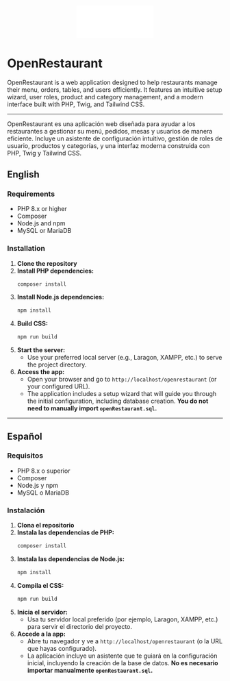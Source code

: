 <p align="center">
  <img src="assets/or/logo.svg" alt="Open Restaurant Logo" width="180" />
</p>

# OpenRestaurant

OpenRestaurant is a web application designed to help restaurants manage their menu, orders, tables, and users efficiently. It features an intuitive setup wizard, user roles, product and category management, and a modern interface built with PHP, Twig, and Tailwind CSS.

---

OpenRestaurant es una aplicación web diseñada para ayudar a los restaurantes a gestionar su menú, pedidos, mesas y usuarios de manera eficiente. Incluye un asistente de configuración intuitivo, gestión de roles de usuario, productos y categorías, y una interfaz moderna construida con PHP, Twig y Tailwind CSS.

## English

### Requirements
- PHP 8.x or higher
- Composer
- Node.js and npm
- MySQL or MariaDB

### Installation
1. **Clone the repository**
2. **Install PHP dependencies:**
   ```sh
   composer install
   ```
3. **Install Node.js dependencies:**
   ```sh
   npm install
   ```
4. **Build CSS:**
   ```sh
   npm run build
   ```
5. **Start the server:**
   - Use your preferred local server (e.g., Laragon, XAMPP, etc.) to serve the project directory.
6. **Access the app:**
   - Open your browser and go to `http://localhost/openrestaurant` (or your configured URL).
   - The application includes a setup wizard that will guide you through the initial configuration, including database creation. **You do not need to manually import `openRestaurant.sql`.**

---

## Español

### Requisitos
- PHP 8.x o superior
- Composer
- Node.js y npm
- MySQL o MariaDB

### Instalación
1. **Clona el repositorio**
2. **Instala las dependencias de PHP:**
   ```sh
   composer install
   ```
3. **Instala las dependencias de Node.js:**
   ```sh
   npm install
   ```
4. **Compila el CSS:**
   ```sh
   npm run build
   ```
5. **Inicia el servidor:**
   - Usa tu servidor local preferido (por ejemplo, Laragon, XAMPP, etc.) para servir el directorio del proyecto.
6. **Accede a la app:**
   - Abre tu navegador y ve a `http://localhost/openrestaurant` (o la URL que hayas configurado).
   - La aplicación incluye un asistente que te guiará en la configuración inicial, incluyendo la creación de la base de datos. **No es necesario importar manualmente `openRestaurant.sql`.**
